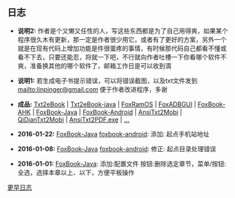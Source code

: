 ## 日志

- **说明2:** 作者是个又懒又任性的人，写这些东西都是为了自己用得爽，如果某个程序很久木有更新，那一定是作者很少用它，或者有了更好的方案，另外一个就是在现有代码上增加功能是件很蛋疼的事情，有时候那代码自己都看不懂或看不下去，只要还能忍，将就一下吧，不行就向作者吐槽一下你看哪个软件不爽，准备换其他的哪个软件了，邮箱工作日是可以收到滴

- **说明1:** 若生成电子书提示错误，可以将错误截图，以及txt文件发到 <mailto:linpinger@gmail.com> 便于作者改进程序，多谢

- **成品:** [Txt2eBook][] | [Txt2eBook-java][] | [FoxRamOS][] | [FoxADBGUI][] | [FoxBook-AHK][] | [FoxBook-Java][] | [FoxBook-Android][] | [AnsiTxt2Mobi][pan_baidu] | [QiDianTxt2Mobi][pan_baidu] | [AnsiTxt2PDF.exe][pan_baidu] | [...][pan_baidu]

- **2016-01-22:** [FoxBook-Java][] [foxbook-android][]: 添加: 起点手机站地址

- **2016-01-08:** [FoxBook-Java][] [foxbook-android][]: 修正: 起点目录处理错误

- **2016-01-01:** [FoxBook-Java][]: 添加:配置文件 按钮:删除选定章节，菜单/按钮:全选，选择本章以上、以下，方便平板操作

<a href="#" onclick='foxload("etc/foxchangelog2015.html")'>更早日志</a>


[foxbook-ahk]: https://github.com/linpinger/foxbook-ahk
[foxbook-java]: https://github.com/linpinger/foxbook-java
[foxbook-android]: https://github.com/linpinger/foxbook-android
[Txt2eBook]: https://github.com/linpinger/txt2ebook
[txt2ebook-java]: https://github.com/linpinger/txt2ebook-java
[foxramos]: https://github.com/linpinger/foxramos
[foxadbgui]: https://github.com/linpinger/foxadbgui

[GitHub]: https://github.com/linpinger/ "所有项目"
[pan_baidu]: http://pan.baidu.com/s/1bnqxdjL "百度网盘共享"

